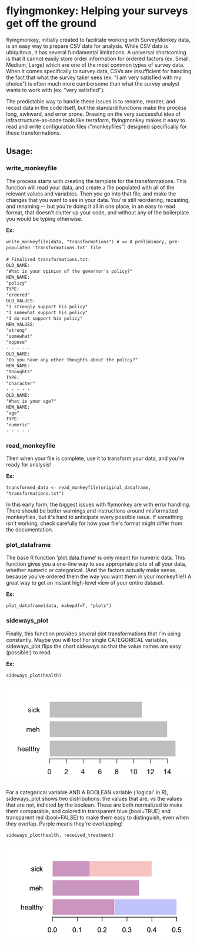 # flyingmonkey: Helping your surveys get off the ground

flyingmonkey, initially created to facilitate working with SurveyMonkey data, is an easy way to prepare CSV data for analysis. While CSV data is ubiquitous, it has several
fundamental limitations. A universal shortcoming is that it cannot easily store order information for ordered factors (ex. Small, Medium, Large) which are one of the most common types of 
survey data. When it comes specifically to survey data, CSVs are insufficient for handling the fact that what the survey taker sees (ex. "I am very satisfied with my choice") is often 
much more cumbersome than what the survey analyst wants to work with (ex. "very satisfied").

The predictable way to handle these issues is to rename, reorder, and recast data in the code itself, but the standard functions 
make the process long, awkward, and error prone. Drawing on the very successful idea of infrastructure-as-code tools like terraform, flyingmonkey makes it easy to read and write
configuration files ("monkeyfiles") designed specifically for these transformations.

## Usage:
### write_monkeyfile
The process starts with creating the template for the transformations. This function will read your data, and create a file populated with all of the relevant values and variables.
Then you go into that file, and make the changes that you want to see in your data. You're still reordering, recasting, and renaming -- but you're doing it all in one place, 
in an easy to read format, that doesn't clutter up your code, and without any of the boilerplate you would be typing otherwise.

**Ex:**
```
write_monkeyfile(data, "transformations") # => A preliminary, pre-populated 'transformations.txt' file

# Finalized transformations.txt:
OLD_NAME:
"What is your opinion of the governor's policy?"
NEW_NAME:
"policy"
TYPE:
"ordered"
OLD_VALUES:
"I strongly support his policy"
"I somewhat support his policy"
"I do not support his policy"
NEW_VALUES:
"strong"
"somewhat"
"oppose"
- - - - -
OLD_NAME:
"Do you have any other thoughts about the policy?"
NEW_NAME:
"thoughts"
TYPE:
"character"
- - - - -
OLD_NAME:
"What is your age?"
NEW_NAME:
"age"
TYPE:
"numeric"
- - - - -
```

### read_monkeyfile
Then when your file is complete, use it to transform your data, and you're ready for analysis!

**Ex:**
```
transformed_data <- read_monkeyfile(original_dataframe, "transformations.txt")
```
In this early form, the biggest issues with flymonkey are with error handling. There should be better warnings and instructions around misformatted monkeyfiles, but it's hard to
anticipate every possible issue. If something isn't working, check carefully for how your file's format might differ from the documentation.

### plot_dataframe
The base R function 'plot.data.frame' is only meant for numeric data. This function gives you a one-line way to see appropriate plots of all your data, whether numeric or categorical.
(And the factors actually make sense, because you've ordered them the way you want them in your monkeyfile!)
A great way to get an instant high-level view of your entire dataset.

**Ex:**
```
plot_dataframe(data, makepdf=T, "plots")
```

### sideways_plot
Finally, this function provides several plot transformations that I'm using constantly. Maybe you will too!
For single CATEGORICAL variables, sideways_plot flips the chart sideways so that the value names are easy (possible!) to read. 

**Ex:**
```
sideways_plot(health)
```
![alt text](https://github.com/amloewi/flyingmonkey/blob/main/images/sideways_1.png?raw=true)


For a categorical variable AND A BOOLEAN variable ('logical' in R), sideways_plot shows two distributions: the values that are, vs the values that are not, indicted by the boolean.
These are both normalized to make them comparable, and colored in transparent blue (bool=TRUE) and transparent red (bool=FALSE) to make them easy to distinguish, even when they overlap. Purple means they're overlapping!
```
sideways_plot(health, received_treatment)
```
![alt text](https://github.com/amloewi/flyingmonkey/blob/main/images/sideways_2.png?raw=true)


